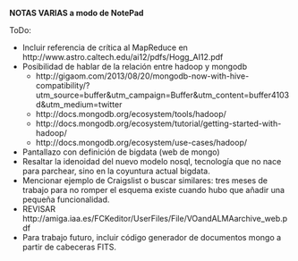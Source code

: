 <b>NOTAS VARIAS a modo de NotePad</b><br>


ToDo:<br>


<ul>

<li>Incluir referencia de crítica al MapReduce en http://www.astro.caltech.edu/ai12/pdfs/Hogg_AI12.pdf</li>

<li>
Posibilidad de hablar de la relación entre hadoop y mongodb
<ul>
<li>http://gigaom.com/2013/08/20/mongodb-now-with-hive-compatibility/?utm_source=buffer&utm_campaign=Buffer&utm_content=buffer4103d&utm_medium=twitter</li>
<li>http://docs.mongodb.org/ecosystem/tools/hadoop/</li>
<li>http://docs.mongodb.org/ecosystem/tutorial/getting-started-with-hadoop/</li>
<li>http://docs.mongodb.org/ecosystem/use-cases/hadoop/</li>
</ul>
</li>


<li>Pantallazo con definición de bigdata (web de mongo)</li>

<li>Resaltar la idenoidad del nuevo modelo nosql, tecnología que no nace para parchear, sino en la coyuntura actual bigdata.</li>

<li>Mencionar ejemplo de Craigslist o buscar similares: tres meses de trabajo para no romper el esquema existe cuando hubo que añadir una pequeña funcionalidad.</li>

<li>REVISAR http://amiga.iaa.es/FCKeditor/UserFiles/File/VOandALMAarchive_web.pdf</li>

<li>Para trabajo futuro, incluir código generador de documentos mongo a partir de cabeceras FITS.</li>

</ul>
